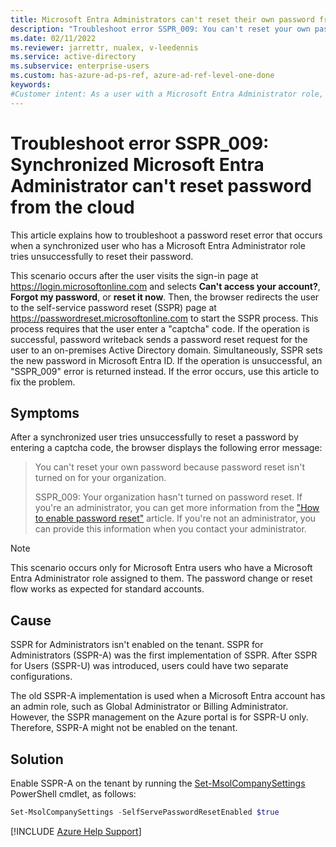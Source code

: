 ```yaml
---
title: Microsoft Entra Administrators can't reset their own password from cloud
description: "Troubleshoot error SSPR_009: You can't reset your own password because password reset isn't turned on for your organization."
ms.date: 02/11/2022
ms.reviewer: jarrettr, nualex, v-leedennis
ms.service: active-directory
ms.subservice: enterprise-users
ms.custom: has-azure-ad-ps-ref, azure-ad-ref-level-one-done
keywords:
#Customer intent: As a user with a Microsoft Entra Administrator role, I want to avoid SSPR_009 errors so that I can reset my own password from the cloud.
---
```

# Troubleshoot error SSPR_009: Synchronized Microsoft Entra Administrator can't reset password from the cloud

This article explains how to troubleshoot a password reset error that occurs when a synchronized user who has a Microsoft Entra Administrator role tries unsuccessfully to reset their password.

This scenario occurs after the user visits the sign-in page at <https://login.microsoftonline.com> and selects **Can't access your account?**, **Forgot my password**, or **reset it now**. Then, the browser redirects the user to the self-service password reset (SSPR) page at <https://passwordreset.microsoftonline.com> to start the SSPR process. This process requires that the user enter a "captcha" code. If the operation is successful, password writeback sends a password reset request for the user to an on-premises Active Directory domain. Simultaneously, SSPR sets the new password in Microsoft Entra ID. If the operation is unsuccessful, an "SSPR_009" error is returned instead. If the error occurs, use this article to fix the problem.

## Symptoms

After a synchronized user tries unsuccessfully to reset a password by entering a captcha code, the browser displays the following error message:

> You can't reset your own password because password reset isn't turned on for your organization.
>
> SSPR_009: Your organization hasn't turned on password reset. If you're an administrator, you can get more information from the ["How to enable password reset"](/azure/active-directory/authentication/tutorial-enable-sspr) article. If you're not an administrator, you can provide this information when you contact your administrator.

> [!NOTE]
> This scenario occurs only for Microsoft Entra users who have a Microsoft Entra Administrator role assigned to them. The password change or reset flow works as expected for standard accounts.

## Cause

SSPR for Administrators isn't enabled on the tenant. SSPR for Administrators (SSPR-A) was the first implementation of SSPR. After SSPR for Users (SSPR-U) was introduced, users could have two separate configurations.

The old SSPR-A implementation is used when a Microsoft Entra account has an admin role, such as Global Administrator or Billing Administrator. However, the SSPR management on the Azure portal is for SSPR-U only. Therefore, SSPR-A might not be enabled on the tenant.

## Solution

Enable SSPR-A on the tenant by running the [Set-MsolCompanySettings](/powershell/module/msonline/set-msolcompanysettings) PowerShell cmdlet, as follows:

```powershell
Set-MsolCompanySettings -SelfServePasswordResetEnabled $true
```

[!INCLUDE [Azure Help Support](../../../includes/azure-help-support.md)]

